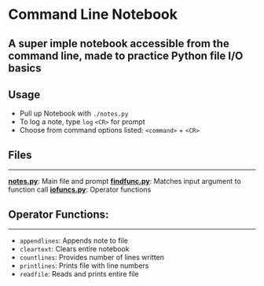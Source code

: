# Command Line Notebook
A super imple notebook accessible from the command line, made to practice Python file I/O basics
-------------------

## Usage
- Pull up Notebook with `./notes.py`
- To log a note, type `log` `<CR>` for prompt
- Choose from command options listed: `<command>` + `<CR>`

## Files
-------------------

**[notes.py](notes.py)**: Main file and prompt
**[findfunc.py](findfunc.py)**: Matches input argument to function call
**[iofuncs.py](iofuncs.py)**: Operator functions

## Operator Functions:
-------------------
- `appendlines`: Appends note to file
- `cleartext`: Clears entire notebook
- `countlines`: Provides number of lines written
- `printlines`: Prints file with line numbers
- `readfile`: Reads and prints entire file

